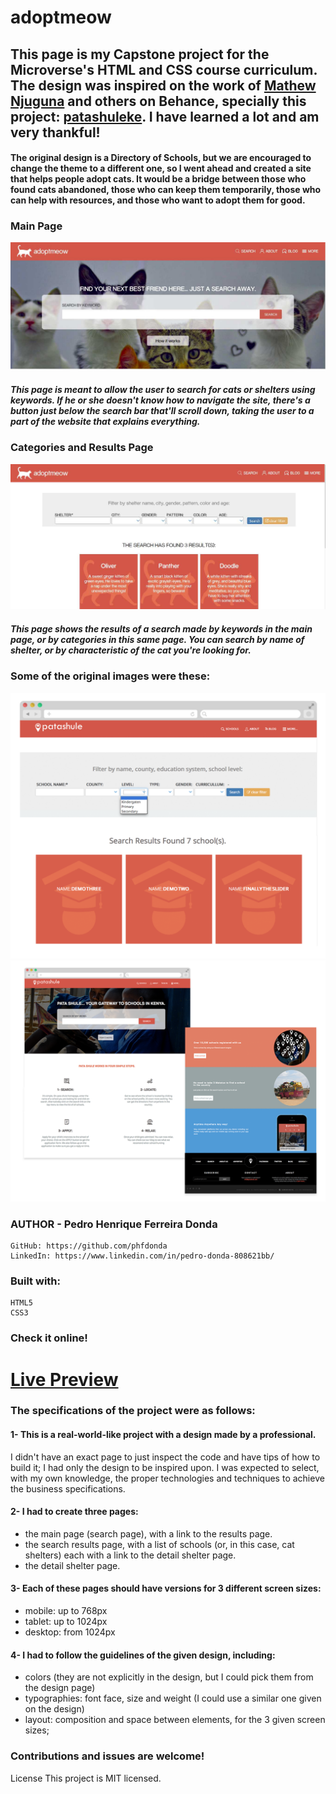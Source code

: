 # adoptmeow

 ## This page is my Capstone project for the Microverse's HTML and CSS course curriculum. The design was inspired on the work of [Mathew Njuguna](https://www.behance.net/mathewnjuguna) and others on Behance, specially this project: [patashuleke](https://www.behance.net/gallery/25563385/PatashuleKE). I have learned a lot and am very thankful!

#### The original design is a Directory of Schools, but we are encouraged to change the theme to a different one, so I went ahead and created a site that helps people adopt cats. It would be a bridge between those who found cats abandoned, those who can keep them temporarily, those who can help with resources, and those who want to adopt them for good. 

### Main Page

![Screenshot](./resources/screenshot-main-page.jpg)

##### This page is meant to allow the user to search for cats or shelters using keywords. If he or she doesn't know how to navigate the site, there's a button just below the search bar that'll scroll down, taking the user to a part of the website that explains everything.

### Categories and Results Page
![Screenshot](./resources/results-screenshot.jpg)

##### This page shows the results of a search made by keywords in the main page, or by categories in this same page. You can search by name of shelter, or by characteristic of the cat you're looking for.

### Some of the original images were these:
![Screenshot](./resources/results-original.png)
![Screenshot](./resources/main-original.png)

  ### AUTHOR - Pedro Henrique Ferreira Donda
    GitHub: https://github.com/phfdonda
    LinkedIn: https://www.linkedin.com/in/pedro-donda-808621bb/

### Built with:
    HTML5
    CSS3

### Check it online!

 # [Live Preview](https://rawcdn.githack.com/phfdonda/Capstone_HTML-CSS_Directory_of_Schools/bdc742eb896a8b2867a81498addc359e8c8aa20c/index.html)

### The specifications of the project were as follows:

#### 1- This is a real-world-like project with a design made by a professional. 
I didn't have an exact page to just inspect the code and have tips of how to build it; I had only the design to be inspired upon. I was expected to select, with my own knowledge, the proper technologies and techniques to achieve the business specifications.

#### 2- I had to create three pages: 
- the main page (search page), with a link to the results page.
- the search results page, with a list of schools (or, in this case, cat shelters) each with a link to the detail shelter page.
- the detail shelter page.

#### 3- Each of these pages should have versions for 3 different screen sizes: 

- mobile: up to 768px
- tablet: up to 1024px
- desktop: from 1024px

#### 4- I had to follow the guidelines of the given design, including:

- colors (they are not explicitly in the design, but I could pick them from the design page)
- typographies: font face, size and weight (I could use a similar one given on the design)
- layout: composition and space between elements, for the 3 given screen sizes;


### Contributions and issues are welcome!


License
This project is MIT licensed.
